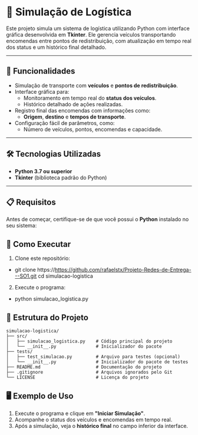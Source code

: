 # 🏢 Simulação de Logística

Este projeto simula um sistema de logística utilizando Python com interface gráfica desenvolvida em **Tkinter**. Ele gerencia veículos transportando encomendas entre pontos de redistribuição, com atualização em tempo real dos status e um histórico final detalhado.

---

## 🚀 Funcionalidades

- Simulação de transporte com **veículos** e **pontos de redistribuição**.
- Interface gráfica para:
  - Monitoramento em tempo real do **status dos veículos**.
  - Histórico detalhado de ações realizadas.
- Registro final das encomendas com informações como:
  - **Origem**, **destino** e **tempos de transporte**.
- Configuração fácil de parâmetros, como:
  - Número de veículos, pontos, encomendas e capacidade.

---

## 🛠️ Tecnologias Utilizadas

- **Python 3.7 ou superior**
- **Tkinter** (biblioteca padrão do Python)

---

## 📋 Requisitos

Antes de começar, certifique-se de que você possui o **Python** instalado no seu sistema:


## 🚦 Como Executar

1. Clone este repositório:
 - git clone https://https://github.com/rafaelstx/Projeto-Redes-de-Entrega---SO1.git cd simulacao-logistica

2. Execute o programa:
 - python simulacao_logistica.py


## 📂 Estrutura do Projeto

```plaintext
simulacao-logistica/
├── src/
│   ├── simulacao_logistica.py    # Código principal do projeto
│   └── __init__.py               # Inicializador do pacote
├── tests/
│   ├── test_simulacao.py         # Arquivo para testes (opcional)
│   └── __init__.py               # Inicializador do pacote de testes
├── README.md                     # Documentação do projeto
├── .gitignore                    # Arquivos ignorados pelo Git
└── LICENSE                       # Licença do projeto
```




## 🖥️ Exemplo de Uso

1. Execute o programa e clique em **"Iniciar Simulação"**.
2. Acompanhe o status dos veículos e encomendas em tempo real.
3. Após a simulação, veja o **histórico final** no campo inferior da interface.









